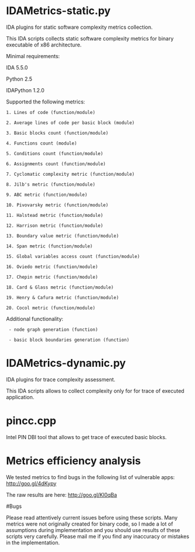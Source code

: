 # IDAMetrics-static.py
IDA plugins for static software complexity metrics collection.

This IDA scripts collects static software complexity metrics 
for binary executable of x86 architecture.

Minimal requirements:

IDA 5.5.0

Python 2.5

IDAPython 1.2.0

Supported the following metrics:
    
    1. Lines of code (function/module)
    
    2. Average lines of code per basic block (module)
    
    3. Basic blocks count (function/module)
    
    4. Functions count (module)
    
    5. Conditions count (function/module)
    
    6. Assignments count (function/module)
    
    7. Cyclomatic complexity metric (function/module)
    
    8. Jilb's metric (function/module)
    
    9. ABC metric (function/module)
    
    10. Pivovarsky metric (function/module)
    
    11. Halstead metric (function/module)
    
    12. Harrison metric (function/module)
    
    13. Boundary value metric (function/module)
    
    14. Span metric (function/module)
    
    15. Global variables access count (function/module)

    16. Oviedo metric (function/module)

    17. Chepin metric (function/module)

    18. Card & Glass metric (function/module)

    19. Henry & Cafura metric (function/module)

    20. Cocol metric (function/module)
    
Additional functionality:

     - node graph generation (function)
     
     - basic block boundaries generation (function)

# IDAMetrics-dynamic.py

IDA plugins for trace complexity assessment.

This IDA scripts allows to collect complexity only for 
for trace of executed application.

# pincc.cpp

Intel PIN DBI tool that allows to get trace of executed basic blocks.

# Metrics efficiency analysis

We tested metrics to find bugs in the following list of vulnerable apps: http://goo.gl/4dKypy

The raw results are here: http://goo.gl/Kl0qBa

#Bugs

Please read attentively current issues before using these scripts. Many metrics
were not originally created for binary code, so I made a lot of assumptions 
during implementation and you should use results of these scripts very carefully.
Please mail me if you find any inaccuracy or mistakes in the implementation.
